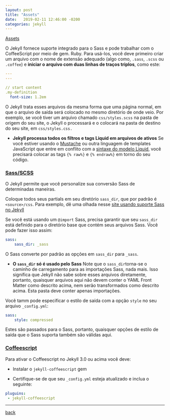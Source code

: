 ```yaml
---
layout: post
title: "Assets"
date:   2019-02-11 12:46:00 -0200
categories: jekyll
---
```


[Assets](https://jekyllrb.com/docs/assets/)

O Jekyll fornece suporte integrado para o Sass e pode trabalhar com o CoffeeScript por meio de gem. Ruby. Para usá-los, você deve primeiro criar um arquivo com o nome de extensão adequado (algo como, `.sass`, `.scss` ou `.coffee`) e __iniciar o arquivo com duas linhas de traços triplos__, como este:

```yaml
---
---

// start content
.my-definition
  font-size: 1.2em
```

O Jekyll trata esses arquivos da mesma forma que uma página normal, em que o arquivo de saída será colocado no mesmo diretório de onde veio. Por exemplo, se você tiver um arquivo chamado `css/styles.scss` na pasta de origem do seu site, o Jekyll o processará e o colocará na pasta de destino do seu site, em `css/styles.css.`

  * __Jekyll processa todos os filtros e tags Liquid em arquivos de ativos__
    Se você estiver usando o [Mustache](https://mustache.github.io/) ou outra linguagem de templates JavaScript que entre em conflito com a [sintaxe do modelo Liquid](https://jekyllrb.com/docs/templates/), você precisará colocar as tags `{% raw%}` e `{% endraw%}` em torno do seu código.

### [Sass/SCSS](https://jekyllrb.com/docs/assets/#sassscss)

O Jekyll permite que você personalize sua conversão Sass de determinadas maneiras.

Coloque todos seus partials em seu diretório `sass_dir`, que por padrão é `<source>/css`. Para exemplo, dê uma olhada nesse [site usando suporte Sass no Jekyll](https://github.com/jekyll/jekyll-sass-converter/tree/master/docs)

Se você está usando um `@import` Sass, precisa garantir que seu `sass_dir` está definido para o diretório base que contém seus arquivos Sass. Você pode fazer isso assim:

```yaml
sass:
    sass_dir: _sass
```

O Sass converte  por padrão as opções em `sass_dir` para `_sass`.

  * __O `sass_dir` só é usado pelo Sass__
    Note que o `sass_dir`torna-se o caminho de carregamento para as importações Sass, nada mais. Isso significa que Jekyll não sabe sobre esses arquivos diretamente, portanto, quaisquer arquivos aqui não devem conter o YAML Front Matter como descrito acima, nem serão transformados como descrito acima. Esta pasta deve conter apenas importações.

Você tamm pode especificar o estilo de  saída com a opção `style` no seu arquivo `_config.yml`:

```yaml
sass:
    style: compressed
```

Estes são passados para o Sass, portanto, quaisquer opções de estilo de saída que o Sass suporta também são válidas aqui.


### [Coffeescript](https://jekyllrb.com/docs/assets/#coffeescript)

Para ativar o Coffeescript no Jekyll 3.0 ou acima você deve:

* Instalar o `jekyll-coffeescript` gem

* Certifique-se de que seu `_config.yml` esteja atualizado e inclua o seguinte:

```yaml
pluguins:
 - jekyll-coffeescript
```

***
[back](./jekyll.html)